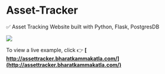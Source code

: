 # Asset-Tracker
✅ Asset Tracking Website built with Python, Flask, PostgresDB

![](AssetTracker.gif)

To view a live example, click 👉 **[ http://assettracker.bharatkammakatla.com/](http://assettracker.bharatkammakatla.com/)**